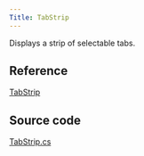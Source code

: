 ```yaml
---
Title: TabStrip
---
```

Displays a strip of selectable tabs.

## Reference
[TabStrip](http://reference.avaloniaui.net/api/Avalonia.Controls.Primitives/TabStrip/)

## Source code
[TabStrip.cs](https://github.com/AvaloniaUI/Avalonia/blob/master/src/Avalonia.Controls/Primitives/TabStrip.cs)